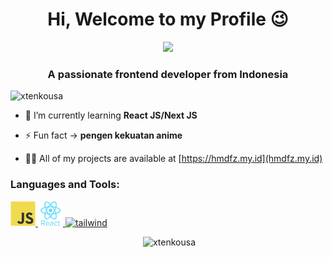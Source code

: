 <h1 align="center">Hi, Welcome to my Profile 😉</h1>
<p align="center">
	<img src="https://i.ibb.co/yXz391y/maki.jpg" />
</p>
<h3 align="center">A passionate frontend developer from Indonesia</h3>

<p align="left"> <img src="https://komarev.com/ghpvc/?username=xtenkousa&label=Profile%20views&color=0e75b6&style=flat" alt="xtenkousa" /> </p>

- 🌱 I’m currently learning **React JS/Next JS**

- ⚡ Fun fact -> **pengen kekuatan anime**

- 👨‍💻 All of my projects are available at [https://hmdfz.my.id](hmdfz.my.id)

<h3 align="left">Languages and Tools:</h3>
<a href="https://developer.mozilla.org/en-US/docs/Web/JavaScript" target="_blank" rel="noreferrer"> <img src="https://raw.githubusercontent.com/devicons/devicon/master/icons/javascript/javascript-original.svg" alt="javascript" width="40" height="40"/> </a> <a href="https://reactjs.org/" target="_blank" rel="noreferrer"> <img src="https://raw.githubusercontent.com/devicons/devicon/master/icons/react/react-original-wordmark.svg" alt="react" width="40" height="40"/> </a> <a href="https://tailwindcss.com/" target="_blank" rel="noreferrer"> <img src="https://www.vectorlogo.zone/logos/tailwindcss/tailwindcss-icon.svg" alt="tailwind" width="40" height="40"/> </a> </p>

<p align="center">&nbsp;<img src="https://github-readme-stats.vercel.app/api?username=xtenkousa&show_icons=true&locale=en" alt="xtenkousa" /></p>

